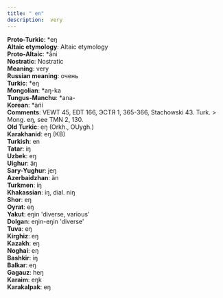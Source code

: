```yaml
---
title: " en"
description:  very
---
```


<strong>Proto-Turkic</strong>:  *eŋ<br>
<strong>Altaic etymology</strong>:  Altaic etymology<br>
<strong> Proto-Altaic</strong>:  *ắni<br>
<strong>Nostratic</strong>:  Nostratic<br>
<strong>Meaning</strong>:  very<br>
<strong>Russian meaning</strong>:  очень<br>
<strong>Turkic</strong>:  *eŋ<br>
<strong>Mongolian</strong>:  *aŋ-ka<br>
<strong>Tungus-Manchu</strong>:  *ana-<br>
<strong>Korean</strong>:  *àńí<br>
<strong>Comments</strong>:  VEWT 45, EDT 166, ЭСТЯ 1, 365-366, Stachowski 43. Turk. > Mong. eŋ, see TMN 2, 130.<br>
<strong>Old Turkic</strong>:  eŋ (Orkh., OUygh.)<br>
<strong>Karakhanid</strong>:  eŋ (KB)<br>
<strong>Turkish</strong>:  en<br>
<strong>Tatar</strong>:  iŋ<br>
<strong>Uzbek</strong>:  eŋ<br>
<strong>Uighur</strong>:  äŋ<br>
<strong>Sary-Yughur</strong>:  jeŋ<br>
<strong>Azerbaidzhan</strong>:  än<br>
<strong>Turkmen</strong>:  iŋ<br>
<strong>Khakassian</strong>:  iŋ, dial. niŋ<br>
<strong>Shor</strong>:  eŋ<br>
<strong>Oyrat</strong>:  eŋ<br>
<strong>Yakut</strong>:  eŋin 'diverse, various'<br>
<strong>Dolgan</strong>:  eŋin-eŋin 'diverse'<br>
<strong>Tuva</strong>:  eŋ<br>
<strong>Kirghiz</strong>:  eŋ<br>
<strong>Kazakh</strong>:  eŋ<br>
<strong>Noghai</strong>:  eŋ<br>
<strong>Bashkir</strong>:  iŋ<br>
<strong>Balkar</strong>:  eŋ<br>
<strong>Gagauz</strong>:  heŋ<br>
<strong>Karaim</strong>:  eŋk<br>
<strong>Karakalpak</strong>:  eŋ<br>


